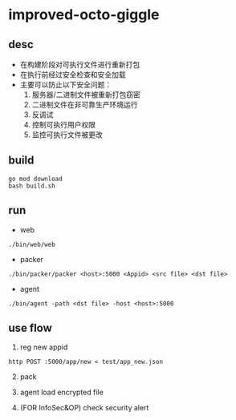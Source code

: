 # improved-octo-giggle

## desc
* 在构建阶段对可执行文件进行重新打包
* 在执行前经过安全检查和安全加载
* 主要可以防止以下安全问题：
  1. 服务器/二进制文件被重新打包窃密
  2. 二进制文件在非可靠生产环境运行
  3. 反调试
  4. 控制可执行用户权限
  5. 监控可执行文件被更改

## build

```
go mod download
bash build.sh
```

## run
* web
```
./bin/web/web
```

* packer
```
./bin/packer/packer <host>:5000 <Appid> <src file> <dst file>
```

* agent
```
./bin/agent -path <dst file> -host <host>:5000
```

## use flow

1. reg new appid

```
http POST :5000/app/new < test/app_new.json
```

2. pack

3. agent load encrypted file

4. (FOR InfoSec&OP) check security alert
